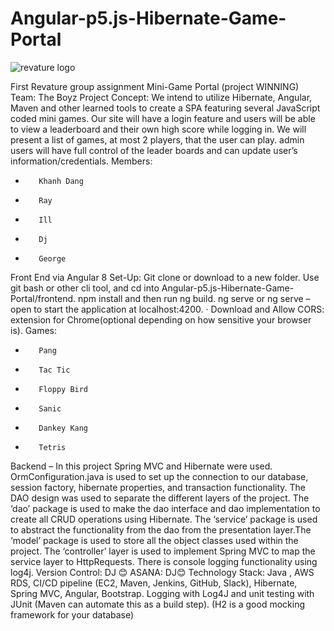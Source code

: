 # Angular-p5.js-Hibernate-Game-Portal

![revature logo](https://revature.com/wp-content/uploads/2017/12/revature-logo-600x219.png)


First Revature group assignment
Mini-Game Portal (project WINNING)
Team: The Boyz
Project Concept: We intend to utilize Hibernate, Angular, Maven and other learned tools to create a SPA featuring several JavaScript coded mini games. Our site will have a login feature and users will be able to view a leaderboard and their own high score while logging in.  We will present a list of games, at most 2 players, that the user can play. admin users will have full control of the leader boards and can update user’s information/credentials. 
Members:
-        Khanh Dang
-        Ray
-        Ill
-        Dj
-        George
Front End via Angular 8 Set-Up:
Git clone or download to a new folder.
Use git bash or other cli tool, and cd into Angular-p5.js-Hibernate-Game-Portal/frontend.
npm install and then run ng build.
ng serve or ng serve –open to start the application at localhost:4200.
·        Download and Allow CORS: extension for Chrome(optional depending on how sensitive your browser is).
Games:
-        Pang
-        Tac Tic
-        Floppy Bird
-        Sanic
-        Dankey Kang
-        Tetris
Backend – 
In this project Spring MVC and Hibernate were used. OrmConfiguration.java is used to set up the connection to our database, session factory, hibernate properties, and transaction functionality. The DAO design was used to separate the different layers of the project. The ‘dao’ package is used to make the dao interface and dao implementation to create all CRUD operations using Hibernate. The ‘service’ package is used to abstract the functionality from the dao from the presentation layer.The ‘model’ package is used to store all the object classes used within the project. The ‘controller’ layer is used to implement Spring MVC to map the service layer to HttpRequests. There is console logging functionality using log4j.
Version Control: DJ 😊
ASANA: DJ😊
Technology Stack:
Java , AWS
RDS, CI/CD pipeline (EC2, Maven, Jenkins, GitHub, Slack), Hibernate, Spring
MVC, Angular, Bootstrap.
Logging
with Log4J and unit testing with JUnit (Maven can automate this as a build
step).
(H2 is a
good mocking framework for your database) 
 
 
